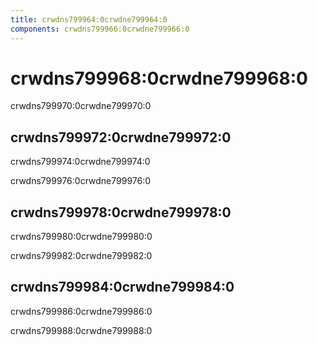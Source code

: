 ```yaml
---
title: crwdns799964:0crwdne799964:0
components: crwdns799966:0crwdne799966:0
---
```

# crwdns799968:0crwdne799968:0

<p class="description">crwdns799970:0crwdne799970:0</p>

## crwdns799972:0crwdne799972:0

crwdns799974:0crwdne799974:0

crwdns799976:0crwdne799976:0

## crwdns799978:0crwdne799978:0

crwdns799980:0crwdne799980:0

crwdns799982:0crwdne799982:0

## crwdns799984:0crwdne799984:0

crwdns799986:0crwdne799986:0

crwdns799988:0crwdne799988:0